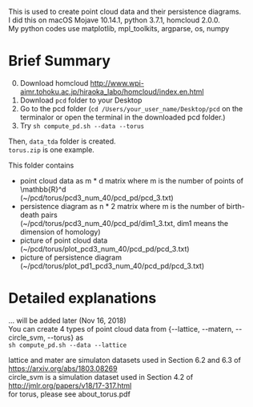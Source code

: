 This is used to create point cloud data and their persistence diagrams.<br>
I did this on macOS Mojave 10.14.1, python 3.7.1, homcloud 2.0.0.<br>
My python codes use matplotlib, mpl_toolkits, argparse, os, numpy


# Brief Summary
0. Download homcloud http://www.wpi-aimr.tohoku.ac.jp/hiraoka_labo/homcloud/index.en.html
1. Download `pcd` folder to your Desktop
2. Go to the pcd folder
   (`cd /Users/your_user_name/Desktop/pcd` on the terminalor or open the terminal in the downloaded pcd folder.)
3. Try `sh compute_pd.sh --data --torus`

Then, `data_tda` folder is created.<br>
`torus.zip` is one example.

This folder contains 
- point cloud data as m * d matrix where m is the number of points of \mathbb{R}^d<br>
  (~/pcd/torus/pcd3_num_40/pcd_pd/pcd_3.txt)
- persistence diagram as n * 2 matrix where m is the number of birth-death pairs<br>
  (~/pcd/torus/pcd3_num_40/pcd_pd/dim1_3.txt, dim1 means the dimension of homology)
- picture of point cloud data<br>
  (~/pcd/torus/plot_pcd3_num_40/pcd_pd/pcd_3.txt)
- picture of persistence diagram<br>
  (~/pcd/torus/plot_pd1_pcd3_num_40/pcd_pd/pcd_3.txt)

# Detailed explanations
... will be added later (Nov 16, 2018)<br>
You can create 4 types of point cloud data from {--lattice, --matern, --circle_svm, --torus} as<br>
`sh compute_pd.sh --data --lattice`

lattice and mater are simulaton datasets used in Section 6.2 and 6.3 of https://arxiv.org/abs/1803.08269<br>
circle_svm is a simulation dataset used in Section 4.2 of http://jmlr.org/papers/v18/17-317.html<br>
for torus, please see about_torus.pdf
